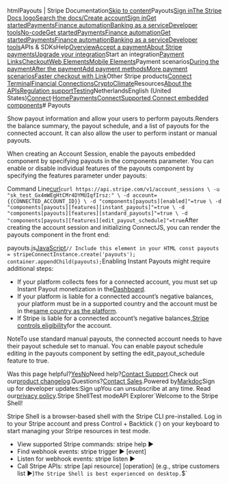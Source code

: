 htmlPayouts | Stripe Documentation[Skip to content](#main-content)Payouts[Sign in](https://dashboard.stripe.com/login?redirect=https%3A%2F%2Fdocs.stripe.com%2Fconnect%2Fsupported-embedded-components%2Fpayouts)[The Stripe Docs logo](/)[Search the docs/](#)[Create account](https://dashboard.stripe.com/register/connect)[Sign in](https://dashboard.stripe.com/login?redirect=https%3A%2F%2Fdocs.stripe.com%2Fconnect%2Fsupported-embedded-components%2Fpayouts)[Get started](/get-started)[Payments](/payments)[Finance automation](/finance-automation)[Banking as a service](/financial-services)[Developer tools](/development)[No-code](/no-code)[Get started](/get-started)[Payments](/payments)[Finance automation](/finance-automation)[](#)[Get started](/get-started)[Payments](/payments)[Finance automation](/finance-automation)[Banking as a service](/financial-services)[Developer tools](/development)[](#)APIs & SDKsHelp[Overview](/docs/payments)[Accept a payment](#)[About Stripe payments](#)[Upgrade your integration](/docs/payments/upgrades)Start an integration[Payment Links](#)[Checkout](#)[Web Elements](#)[Mobile Elements](#)Payment scenarios[During the payment](#)[After the payment](#)[Add payment methods](#)[More payment scenarios](#)[Faster checkout with Link](#)Other Stripe products[Connect](#)
[Terminal](#)[Financial Connections](#)[Crypto](#)[Climate](#)Resources[About the APIs](#)[Regulation support](#)[Testing](/docs/testing)NetherlandsEnglish (United States)[](#)[](#)[Connect](/connect)·[Home](/docs)[Payments](/docs/payments)[Connect](/docs/connect)[Supported Connect embedded components](/docs/connect/supported-embedded-components)# Payouts

Show payout information and allow your users to perform payouts.Renders the balance summary, the payout schedule, and a list of payouts for the connected account. It can also allow the user to perform instant or manual payouts.

When creating an Account Session, enable the payouts embedded component by specifying payouts in the components parameter. You can enable or disable individual features of the payouts component by specifying the features parameter under payouts:

Command Line[curl](#)`curl https://api.stripe.com/v1/account_sessions \
  -u "sk_test_Gx4mWEgHtCMr4DYMUIqfIrsz:" \
  -d account={{CONNECTED_ACCOUNT_ID}} \
  -d "components[payouts][enabled]"=true \
  -d "components[payouts][features][instant_payouts]"=true \
  -d "components[payouts][features][standard_payouts]"=true \
  -d "components[payouts][features][edit_payout_schedule]"=true`After creating the account session and initializing ConnectJS, you can render the payouts component in the front end:

payouts.js[JavaScript](#)`// Include this element in your HTML
const payouts = stripeConnectInstance.create('payouts');
container.appendChild(payouts);`Enabling Instant Payouts might require additional steps:

- If your platform collects fees for a connected account, you must set up Instant Payout monetization in the[Dashboard](https://dashboard.stripe.com/settings/connect/payouts/instant-payouts).
- If your platform is liable for a connected account’s negative balances, your platform must be in a supported country and the account must be in the[same country as the platform](/connect/instant-payouts#eligible-connected-accounts).
- If Stripe is liable for a connected account’s negative balances,[Stripe controls eligibility](/payouts/instant-payouts#eligibility-and-daily-volume-limits)for the account.

NoteTo use standard manual payouts, the connected account needs to have their payout schedule set to manual. You can enable payout schedule editing in the payouts component by setting the edit_payout_schedule feature to true.

Was this page helpful?[Yes](#)[No](#)Need help?[Contact Support](https://support.stripe.com/).Check out our[product changelog](https://stripe.com/blog/changelog).Questions?[Contact Sales](https://stripe.com/contact/sales).Powered by[Markdoc](https://markdoc.dev)Sign up for developer updates:Sign upYou can unsubscribe at any time. Read our[privacy policy](https://stripe.com/privacy).Stripe ShellTest modeAPI Explorer[](https://stripe.com/docs/stripe-cli#install)`Welcome to the Stripe Shell!

Stripe Shell is a browser-based shell with the Stripe CLI pre-installed. Log in to your
Stripe account and press Control + Backtick (`) on your keyboard to start managing your Stripe
resources in test mode.

- View supported Stripe commands: stripe help ▶️
- Find webhook events: stripe trigger ▶️ [event]
- Listen for webhook events: stripe listen ▶
- Call Stripe APIs: stripe [api resource] [operation] (e.g., stripe customers list ▶️)`The Stripe Shell is best experienced on desktop.`$`